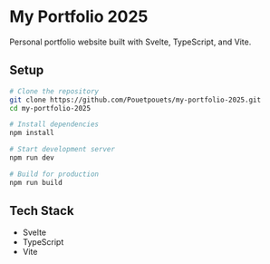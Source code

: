 # My Portfolio 2025

Personal portfolio website built with Svelte, TypeScript, and Vite.

## Setup

```bash
# Clone the repository
git clone https://github.com/Pouetpouets/my-portfolio-2025.git
cd my-portfolio-2025

# Install dependencies
npm install

# Start development server
npm run dev

# Build for production
npm run build
```

## Tech Stack

- Svelte
- TypeScript
- Vite
